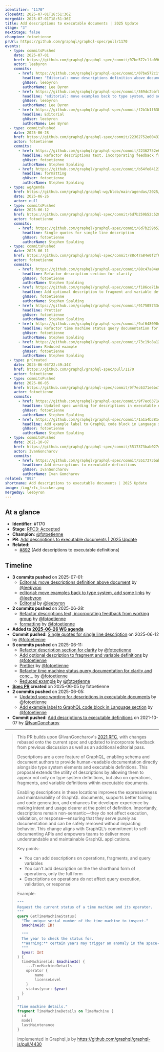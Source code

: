 ```yaml
---
identifier: "1170"
closedAt: 2025-07-01T18:51:36Z
mergedAt: 2025-07-01T18:51:36Z
title: Add descriptions to executable documents | 2025 Update
stage: "3"
nextStage: false
champion: fotoetienne
prUrl: https://github.com/graphql/graphql-spec/pull/1170
events:
  - type: commitsPushed
    date: 2025-07-01
    href: https://github.com/graphql/graphql-spec/commit/07be572c1fa096335898461051d3b7a1f069312b
    actor: leebyron
    commits:
      - href: https://github.com/graphql/graphql-spec/commit/07be572c1fa096335898461051d3b7a1f069312b
        headline: "Editorial: move descriptions definition above document"
        ghUser: leebyron
        authorName: Lee Byron
      - href: https://github.com/graphql/graphql-spec/commit/369dc2bbf81f40c75917754a0405b508b32be7b0
        headline: "editorial: move examples back to type system, add some links"
        ghUser: leebyron
        authorName: Lee Byron
      - href: https://github.com/graphql/graphql-spec/commit/f2b1b1f63b5a90918b33335c38dabfa406fa995f
        headline: Editorial
        ghUser: leebyron
        authorName: Lee Byron
  - type: commitsPushed
    date: 2025-06-28
    href: https://github.com/graphql/graphql-spec/commit/22362752e004334bffc944238c6d3667f72febb1
    actor: fotoetienne
    commits:
      - href: https://github.com/graphql/graphql-spec/commit/22362752e004334bffc944238c6d3667f72febb1
        headline: Refactor descriptions text, incorporating feedback from working group
        ghUser: fotoetienne
        authorName: Stephen Spalding
      - href: https://github.com/graphql/graphql-spec/commit/b54fe84123d44f17482096e5ff760817a2b1cc26
        headline: formatting
        ghUser: fotoetienne
        authorName: Stephen Spalding
  - type: wgAgenda
    href: https://github.com/graphql/graphql-wg/blob/main/agendas/2025/06-Jun/26-wg-secondary-eu.md
    date: 2025-06-26
    actor: null
  - type: commitsPushed
    date: 2025-06-12
    href: https://github.com/graphql/graphql-spec/commit/6d7b259b52c528e2a4facf1c6c458e489a825456
    actor: fotoetienne
    commits:
      - href: https://github.com/graphql/graphql-spec/commit/6d7b259b52c528e2a4facf1c6c458e489a825456
        headline: Single quotes for single line description
        ghUser: fotoetienne
        authorName: Stephen Spalding
  - type: commitsPushed
    date: 2025-06-11
    href: https://github.com/graphql/graphql-spec/commit/88c47a84e0f2f04321bf4ae931f8d7eaddd53b2b
    actor: fotoetienne
    commits:
      - href: https://github.com/graphql/graphql-spec/commit/88c47a84e0f2f04321bf4ae931f8d7eaddd53b2b
        headline: Refactor description section for clarity
        ghUser: fotoetienne
        authorName: Stephen Spalding
      - href: https://github.com/graphql/graphql-spec/commit/f186ce71bd01d9e28514b09fcdd10d0b6d3a39c3
        headline: Add optional description to fragment and variable definitions
        ghUser: fotoetienne
        authorName: Stephen Spalding
      - href: https://github.com/graphql/graphql-spec/commit/917505733dbbe668fe0d84072bb94bf78e4bec0d
        headline: Prettier
        ghUser: fotoetienne
        authorName: Stephen Spalding
      - href: https://github.com/graphql/graphql-spec/commit/9af648090c17ae559d580a7a8f020736592b37c6
        headline: Refactor time machine status query documentation for clarity and conc…
        ghUser: fotoetienne
        authorName: Stephen Spalding
      - href: https://github.com/graphql/graphql-spec/commit/73c19c8a12d548e6c072956d9f9aadb77d37a1ab
        headline: Reduced example
        ghUser: fotoetienne
        authorName: Stephen Spalding
  - type: prCreated
    date: 2025-06-05T22:49:34Z
    href: https://github.com/graphql/graphql-spec/pull/1170
    actor: fotoetienne
  - type: commitsPushed
    date: 2025-06-05
    href: https://github.com/graphql/graphql-spec/commit/9f7ec6371e6bc7c640270427a7b97a3306c41f15
    actor: fotoetienne
    commits:
      - href: https://github.com/graphql/graphql-spec/commit/9f7ec6371e6bc7c640270427a7b97a3306c41f15
        headline: Updated spec wording for descriptions in executable documents
        ghUser: fotoetienne
        authorName: Stephen Spalding
      - href: https://github.com/graphql/graphql-spec/commit/1a1a4b381c2637c950a9e0f31892c247cbaa5b7f
        headline: Add example label to GraphQL code block in Language section
        ghUser: fotoetienne
        authorName: Stephen Spalding
  - type: commitsPushed
    date: 2021-10-07
    href: https://github.com/graphql/graphql-spec/commit/5517373bab027c6fb5ec63e19df88eb7018e5271
    actor: IvanGoncharov
    commits:
      - href: https://github.com/graphql/graphql-spec/commit/5517373bab027c6fb5ec63e19df88eb7018e5271
        headline: Add descriptions to executable definitions
        ghUser: IvanGoncharov
        authorName: Ivan Goncharov
related: "892"
shortname: Add descriptions to executable documents | 2025 Update
image: /img/rfc_tracker.png
mergedBy: leebyron
---
```


## At a glance

- **Identifier**: #1170
- **Stage**: [RFC3: Accepted](https://github.com/graphql/graphql-spec/blob/main/CONTRIBUTING.md#stage-3-accepted)
- **Champion**: [@fotoetienne](https://github.com/fotoetienne)
- **PR**: [Add descriptions to executable documents &#x7c; 2025 Update](https://github.com/graphql/graphql-spec/pull/1170)
- **Related**:
  - [#892](/rfcs/892 "Add descriptions to executable definitions / RFCS") (Add descriptions to executable definitions)

<!-- BEGIN_CUSTOM_TEXT -->



<!-- END_CUSTOM_TEXT -->

## Timeline

- **3 commits pushed** on 2025-07-01:
  - [Editorial: move descriptions definition above document](https://github.com/graphql/graphql-spec/commit/07be572c1fa096335898461051d3b7a1f069312b) by [@leebyron](https://github.com/leebyron)
  - [editorial: move examples back to type system, add some links](https://github.com/graphql/graphql-spec/commit/369dc2bbf81f40c75917754a0405b508b32be7b0) by [@leebyron](https://github.com/leebyron)
  - [Editorial](https://github.com/graphql/graphql-spec/commit/f2b1b1f63b5a90918b33335c38dabfa406fa995f) by [@leebyron](https://github.com/leebyron)
- **2 commits pushed** on 2025-06-28:
  - [Refactor descriptions text, incorporating feedback from working group](https://github.com/graphql/graphql-spec/commit/22362752e004334bffc944238c6d3667f72febb1) by [@fotoetienne](https://github.com/fotoetienne)
  - [formatting](https://github.com/graphql/graphql-spec/commit/b54fe84123d44f17482096e5ff760817a2b1cc26) by [@fotoetienne](https://github.com/fotoetienne)
- **Added to [2025-06-26 WG agenda](https://github.com/graphql/graphql-wg/blob/main/agendas/2025/06-Jun/26-wg-secondary-eu.md)**
- **Commit pushed**: [Single quotes for single line description](https://github.com/graphql/graphql-spec/commit/6d7b259b52c528e2a4facf1c6c458e489a825456) on 2025-06-12 by [@fotoetienne](https://github.com/fotoetienne)
- **5 commits pushed** on 2025-06-11:
  - [Refactor description section for clarity](https://github.com/graphql/graphql-spec/commit/88c47a84e0f2f04321bf4ae931f8d7eaddd53b2b) by [@fotoetienne](https://github.com/fotoetienne)
  - [Add optional description to fragment and variable definitions](https://github.com/graphql/graphql-spec/commit/f186ce71bd01d9e28514b09fcdd10d0b6d3a39c3) by [@fotoetienne](https://github.com/fotoetienne)
  - [Prettier](https://github.com/graphql/graphql-spec/commit/917505733dbbe668fe0d84072bb94bf78e4bec0d) by [@fotoetienne](https://github.com/fotoetienne)
  - [Refactor time machine status query documentation for clarity and conc…](https://github.com/graphql/graphql-spec/commit/9af648090c17ae559d580a7a8f020736592b37c6) by [@fotoetienne](https://github.com/fotoetienne)
  - [Reduced example](https://github.com/graphql/graphql-spec/commit/73c19c8a12d548e6c072956d9f9aadb77d37a1ab) by [@fotoetienne](https://github.com/fotoetienne)
- **[Spec PR](https://github.com/graphql/graphql-spec/pull/1170) created** on 2025-06-05 by fotoetienne
- **2 commits pushed** on 2025-06-05:
  - [Updated spec wording for descriptions in executable documents](https://github.com/graphql/graphql-spec/commit/9f7ec6371e6bc7c640270427a7b97a3306c41f15) by [@fotoetienne](https://github.com/fotoetienne)
  - [Add example label to GraphQL code block in Language section](https://github.com/graphql/graphql-spec/commit/1a1a4b381c2637c950a9e0f31892c247cbaa5b7f) by [@fotoetienne](https://github.com/fotoetienne)
- **Commit pushed**: [Add descriptions to executable definitions](https://github.com/graphql/graphql-spec/commit/5517373bab027c6fb5ec63e19df88eb7018e5271) on 2021-10-07 by [@IvanGoncharov](https://github.com/IvanGoncharov)

<!-- VERBATIM -->

---

> This PR builds upon @IvanGoncharov's [2021 RFC](https://github.com/graphql/graphql-spec/pull/892), with changes rebased onto the current spec and updated to incorporate feedback from previous discussion as well as an additional editorial pass.
> 
> Descriptions are a core feature of GraphQL, enabling schema and document authors to provide human-readable documentation directly alongside type system elements and executable definitions. This proposal extends the utility of descriptions by allowing them to appear not only on type system definitions, but also on operations, fragments, and variable definitions within executable documents.
> 
> Enabling descriptions in these locations improves the expressiveness and maintainability of GraphQL documents, supports better tooling and code generation, and enhances the developer experience by making intent and usage clearer at the point of definition. Importantly, descriptions remain non-semantic—they do not affect execution, validation, or response—ensuring that they serve purely as documentation and can be safely removed without impacting behavior. This change aligns with GraphQL’s commitment to self-documenting APIs and empowers teams to deliver more understandable and maintainable GraphQL applications.
> 
> Key points:
> 
>   - You can add descriptions on operations, fragments, and query variables
>   - You can't add description on the the shorthand form of operations, only the full form
>   - Descriptions on operations do not affect query execution, validation, or response
> 
> Example:
> 
> ```graphql
> """
> Request the current status of a time machine and its operator.
> """
> query GetTimeMachineStatus(
>   "The unique serial number of the time machine to inspect."
>   $machineId: ID!
> 
>   """
>   The year to check the status for.
>   **Warning:** certain years may trigger an anomaly in the space-time continuum.
>   """
>   $year: Int
> ) {
>   timeMachine(id: $machineId) {
>     ...TimeMachineDetails
>     operator {
>         name
>         licenseLevel
>     }
>     status(year: $year)
>   }
> }
> 
> "Time machine details."
> fragment TimeMachineDetails on TimeMachine {
>   id
>   model
>   lastMaintenance
> }
> ```
> 
> Implemented in Graphql.js by https://github.com/graphql/graphql-js/pull/4430
